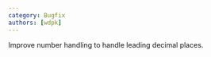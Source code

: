 ```yaml
---
category: Bugfix
authors: [wdpk]
---
```


Improve number handling to handle leading decimal places.
